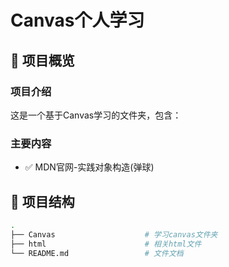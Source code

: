 # Canvas个人学习

## 🚀 项目概览

### 项目介绍
这是一个基于Canvas学习的文件夹，包含：

### 主要内容
- ✅ MDN官网-实践对象构造(弹球)

## 📁 项目结构

```bash
.
├── Canvas                    # 学习canvas文件夹
├── html                      # 相关html文件
└── README.md                 # 文件文档